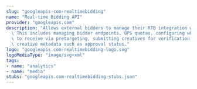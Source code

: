 ```yaml
---
slug: "googleapis-com-realtimebidding"
name: "Real-time Bidding API"
provider: "googleapis.com"
description: "Allows external bidders to manage their RTB integration with Google.\
  \ This includes managing bidder endpoints, QPS quotas, configuring what ad inventory\
  \ to receive via pretargeting, submitting creatives for verification, and accessing\
  \ creative metadata such as approval status."
logo: "googleapis.com-realtimebidding-logo.svg"
logoMediaType: "image/svg+xml"
tags:
- name: "analytics"
- name: "media"
stubs: "googleapis.com-realtimebidding-stubs.json"
---
```


